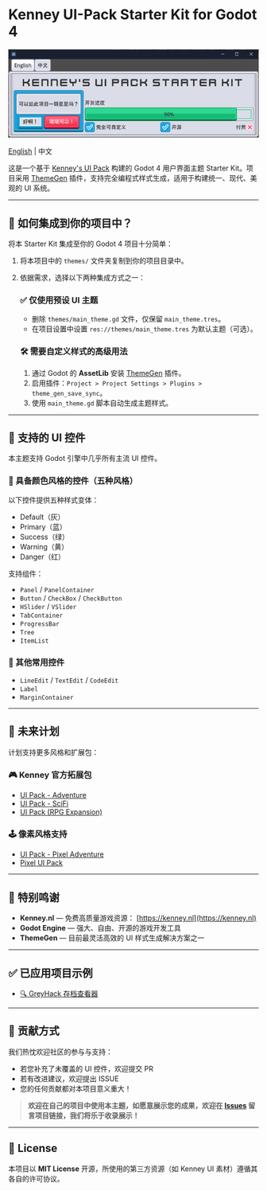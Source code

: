 # Kenney UI-Pack Starter Kit for Godot 4

![项目标题](./docs/banner_image-zh.png)

[English](./README.md) | 中文

这是一个基于 [Kenney's UI Pack](https://www.kenney.nl/assets/ui-pack) 构建的 Godot 4 用户界面主题 Starter Kit。项目采用 [ThemeGen](https://godotengine.org/asset-library/asset/3299) 插件，支持完全编程式样式生成，适用于构建统一、现代、美观的 UI 系统。

---

## 🔧 如何集成到你的项目中？

将本 Starter Kit 集成至你的 Godot 4 项目十分简单：

1. 将本项目中的 `themes/` 文件夹复制到你的项目目录中。
2. 依据需求，选择以下两种集成方式之一：

   ### ✅ **仅使用预设 UI 主题**

   * 删除 `themes/main_theme.gd` 文件，仅保留 `main_theme.tres`。
   * 在项目设置中设置 `res://themes/main_theme.tres` 为默认主题（可选）。

   ### 🛠️ **需要自定义样式的高级用法**

   1. 通过 Godot 的 **AssetLib** 安装 [ThemeGen](https://godotengine.org/asset-library/asset/3299) 插件。
   2. 启用插件：`Project > Project Settings > Plugins > theme_gen_save_sync`。
   3. 使用 `main_theme.gd` 脚本自动生成主题样式。

---

## 🧩 支持的 UI 控件

本主题支持 Godot 引擎中几乎所有主流 UI 控件。

### 🎨 具备颜色风格的控件（五种风格）

以下控件提供五种样式变体：

* Default（灰）
* Primary（蓝）
* Success（绿）
* Warning（黄）
* Danger（红）

支持组件：

* `Panel` / `PanelContainer`
* `Button` / `CheckBox` / `CheckButton`
* `HSlider` / `VSlider`
* `TabContainer`
* `ProgressBar`
* `Tree`
* `ItemList`

### 🧱 其他常用控件

* `LineEdit` / `TextEdit` / `CodeEdit`
* `Label`
* `MarginContainer`

---

## 🚧 未来计划

计划支持更多风格和扩展包：

### 🎮 Kenney 官方拓展包

* [UI Pack - Adventure](https://www.kenney.nl/assets/ui-pack-adventure)
* [UI Pack - SciFi](https://www.kenney.nl/assets/ui-pack-sci-fi)
* [UI Pack (RPG Expansion)](https://www.kenney.nl/assets/ui-pack-rpg-expansion)

### 🕹️ 像素风格支持

* [UI Pack - Pixel Adventure](https://www.kenney.nl/assets/ui-pack-pixel-adventure)
* [Pixel UI Pack](https://www.kenney.nl/assets/pixel-ui-pack)

---

## 🙏 特别鸣谢

* **Kenney.nl** — 免费高质量游戏资源： [https://kenney.nl](https://kenney.nl)
* **Godot Engine** — 强大、自由、开源的游戏开发工具
* **ThemeGen** — 目前最灵活高效的 UI 样式生成解决方案之一

---

## ✅ 已应用项目示例

* [🔍 GreyHack 存档查看器](https://github.com/Kingsmai/greyhack-save-viewer)

---

## 🤝 贡献方式

我们热忱欢迎社区的参与与支持：

* 若您补充了未覆盖的 UI 控件，欢迎提交 PR
* 若有改进建议，欢迎提出 ISSUE
* 您的任何贡献都对本项目意义重大！

> **欢迎在自己的项目中使用本主题，如愿意展示您的成果，欢迎在 [Issues](https://github.com/your-repo/issues) 留言项目链接，我们将乐于收录展示！**

---

## 📄 License

本项目以 **MIT License** 开源，所使用的第三方资源（如 Kenney UI 素材）遵循其各自的许可协议。
